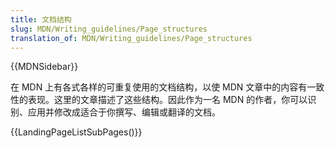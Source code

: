 ```yaml
---
title: 文档结构
slug: MDN/Writing_guidelines/Page_structures
translation_of: MDN/Writing_guidelines/Page_structures
---
```

{{MDNSidebar}}

在 MDN 上有各式各样的可重复使用的文档结构，以使 MDN 文章中的内容有一致性的表现。这里的文章描述了这些结构。因此作为一名 MDN 的作者，你可以识别、应用并修改成适合于你撰写、编辑或翻译的文档。

{{LandingPageListSubPages()}}
